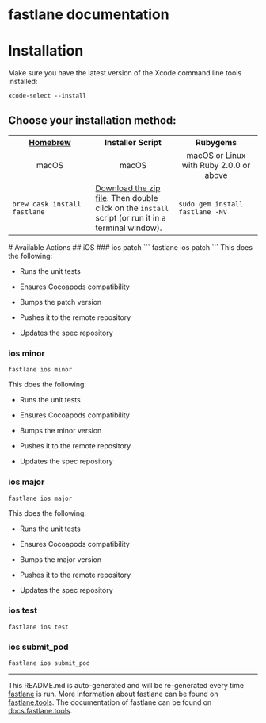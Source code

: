 fastlane documentation
================
# Installation

Make sure you have the latest version of the Xcode command line tools installed:

```
xcode-select --install
```

## Choose your installation method:

<table width="100%" >
<tr>
<th width="33%"><a href="http://brew.sh">Homebrew</a></td>
<th width="33%">Installer Script</td>
<th width="33%">Rubygems</td>
</tr>
<tr>
<td width="33%" align="center">macOS</td>
<td width="33%" align="center">macOS</td>
<td width="33%" align="center">macOS or Linux with Ruby 2.0.0 or above</td>
</tr>
<tr>
<td width="33%"><code>brew cask install fastlane</code></td>
<td width="33%"><a href="https://download.fastlane.tools">Download the zip file</a>. Then double click on the <code>install</code> script (or run it in a terminal window).</td>
<td width="33%"><code>sudo gem install fastlane -NV</code></td>
</tr>
</table>
# Available Actions
## iOS
### ios patch
```
fastlane ios patch
```
This does the following: 



- Runs the unit tests

- Ensures Cocoapods compatibility

- Bumps the patch version

- Pushes it to the remote repository

- Updates the spec repository
### ios minor
```
fastlane ios minor
```
This does the following: 



- Runs the unit tests

- Ensures Cocoapods compatibility

- Bumps the minor version

- Pushes it to the remote repository

- Updates the spec repository
### ios major
```
fastlane ios major
```
This does the following: 



- Runs the unit tests

- Ensures Cocoapods compatibility

- Bumps the major version

- Pushes it to the remote repository

- Updates the spec repository
### ios test
```
fastlane ios test
```

### ios submit_pod
```
fastlane ios submit_pod
```


----

This README.md is auto-generated and will be re-generated every time [fastlane](https://fastlane.tools) is run.
More information about fastlane can be found on [fastlane.tools](https://fastlane.tools).
The documentation of fastlane can be found on [docs.fastlane.tools](https://docs.fastlane.tools).
